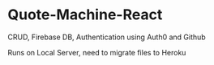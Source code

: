 # Quote-Machine-React
CRUD, Firebase DB, Authentication using Auth0 and Github

Runs on Local Server, need to migrate files to Heroku
